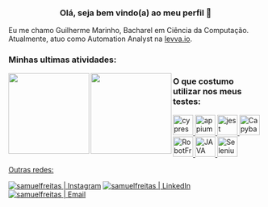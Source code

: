 <h3 align="center">Olá, seja bem vindo(a) ao meu perfil 🖖</h3>
Eu me chamo Guilherme Marinho, Bacharel em Ciência da Computação. Atualmente, atuo como Automation Analyst na <a href="https://levva.io/" targer="_blank">levva.io</a>.
 
<h3 align="left">Minhas ultimas atividades:</h3>
<div>
  <img align="left" height="160em" src="https://github-readme-stats.vercel.app/api?username=Guilhermemarinh&show_icons=true&theme=tokyonight"/>

  <img align="left" height="160em" src="https://github-readme-stats.vercel.app/api/top-langs/?username=Guilhermemarinh&theme=tokyonight&hide_border=false&layout=compact"/>
</div>

<div>
<h3 align="left">O que costumo utilizar nos meus testes:</h3>
<p align="left"> <a href="https://www.cypress.io" target="_blank"> <img src="https://www.cypress.io/images/layouts/navbar-brand.svg" alt="cypress" width="40" height="40"/> 
<a href="https://appium.io/" target="_blank"> <img src="https://miro.medium.com/max/800/1*XP-oUbM-zMZ-t5cwBbGhLg.png" alt="appium" width="40" height="40"/> 
<a href="https://jestjs.io/pt-BR/" target="_blank"> <img src="https://www.vectorlogo.zone/logos/jestjsio/jestjsio-icon.svg" alt="jest" width="40" height="40"/> 
<a href="https://www.ruby-lang.org/pt/" target="_blank"> <img src="https://bgasparotto.com/wp-content/uploads/2016/03/ruby-logo.png" alt="Capybara" width="40" height="40"/> 
<a href="https://robotframework.org/" target="_blank"> <img src="https://upload.wikimedia.org/wikipedia/commons/e/e4/Robot-framework-logo.png" alt="RobotFramework" width="40" height="40"/>
<a href="https://www.java.com/pt-BR/" target="_blank"> <img src="https://s2.glbimg.com/twoewJmwpMgtGPcRPP8SxFlDVmM=/0x0:695x393/984x0/smart/filters:strip_icc()/i.s3.glbimg.com/v1/AUTH_08fbf48bc0524877943fe86e43087e7a/internal_photos/bs/2021/P/f/y52r4ySZWLkJjEhKLhgw/2014-11-14-java-logo.jpg" alt="JAVA" width="40" height="40"/>
<a href="https://www.selenium.dev/documentation/webdriver/" target="_blank"> <img src="https://miro.medium.com/max/1000/1*INLEOog9LFmr26LLPXxaNw.jpeg" alt="SeleniumWebDriver" width="40" height="40"/> 
</p>

</div

#### Outras redes:

[<img align="center" alt="samuelfreitas | Instagram" src="https://img.shields.io/badge/Instagram-guilhermemarinho.qa-blue?style=flat-square&logo=instagram" />][instagram]
[<img align="center" alt="samuelfreitas | LinkedIn" src="https://img.shields.io/badge/LinkedIn-%20Guilherme%20Marinho%20-blue?style=flat-square&logo=linkedin" />][linkedin]
[<img align="center" alt="samuelfreitas | Email" src="https://img.shields.io/badge/Email-guilhermemarinho.qa@hotmail.com-blue?style=flat-square&logo=hotmail" />][email]

<br />
<br />

[instagram]: https://www.instagram.com/guilhermemarinho.qa/
[linkedin]: https://www.linkedin.com/in/guilherme-lima-marinho/
[email]: mailto:guilhermemarinho.qa@hotmail.com
